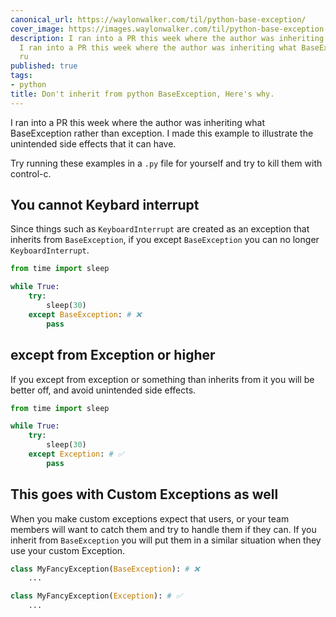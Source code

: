 ```yaml
---
canonical_url: https://waylonwalker.com/til/python-base-exception/
cover_image: https://images.waylonwalker.com/til/python-base-exception.png
description: I ran into a PR this week where the author was inheriting what BaseException
  I ran into a PR this week where the author was inheriting what BaseException Try
  ru
published: true
tags:
- python
title: Don't inherit from python BaseException, Here's why.
---
```


I ran into a PR this week where the author was inheriting what BaseException rather than exception.  I made this example to illustrate the unintended side effects that it can have.

Try running these examples in a `.py` file for yourself and try to kill them with control-c.

## You cannot Keybard interrupt

Since things such as `KeyboardInterrupt` are created as an exception that inherits from `BaseException`, if you except `BaseException` you can no longer
`KeyboardInterrupt`.

```python
from time import sleep

while True:
    try:
        sleep(30)
    except BaseException: # ❌
        pass
```

## except from Exception or higher

If you except from exception or something than inherits from it you will be better off, and avoid unintended side effects.

```python
from time import sleep

while True:
    try:
        sleep(30)
    except Exception: # ✅
        pass
```

## This goes with Custom Exceptions as well

When you make custom exceptions expect that users, or your team members will want to catch them and try to handle them if they can.  If you inherit from
`BaseException` you will put them in a similar situation when they use your
custom Exception.

```python
class MyFancyException(BaseException): # ❌
    ...

class MyFancyException(Exception): # ✅
    ...
```